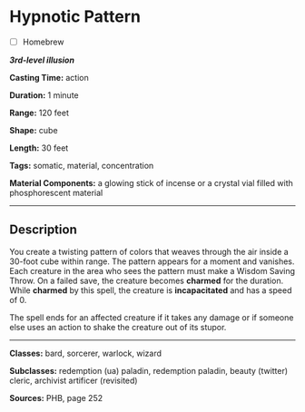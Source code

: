 # Hypnotic Pattern

- [ ] Homebrew

***3rd-level illusion***

**Casting Time:** action

**Duration:** 1 minute

**Range:** 120 feet

**Shape:** cube

**Length:** 30 feet

**Tags:** somatic, material, concentration

**Material Components:** a glowing stick of incense or a crystal vial filled with phosphorescent material

---

## Description
You create a twisting pattern of colors that weaves through the air inside a 30-foot cube within range.
The pattern appears for a moment and vanishes.
Each creature in the area who sees the pattern must make a Wisdom Saving Throw.
On a failed save, the creature becomes **charmed** for the duration.
While **charmed** by this spell, the creature is **incapacitated** and has a speed of 0.

The spell ends for an affected creature if it takes any damage or if someone else uses an action to shake the creature out of its stupor.

---

**Classes:** bard, sorcerer, warlock, wizard

**Subclasses:** redemption (ua) paladin, redemption paladin, beauty (twitter) cleric, archivist artificer (revisited)

**Sources:** PHB, page 252
